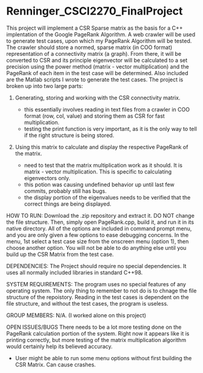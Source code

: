 # Renninger_CSCI2270_FinalProject

  This project will implement a CSR Sparse matrix as the basis for a C++ implentation of the 
Google PageRank Algorithm. A web crawler will be used to generate test cases, upon which my PageRank Algorithm will be tested.
The crawler should store a normed, sparse matrix (in COO format) representation of a connectivity matrix (a graph). From there, it will be converted to CSR and its principle eigenvector will be calculated to a set precision using the power method (matrix - vector multiplication) and the PageRank of each item in the test case will be determined. Also included are the Matlab scripts I wrote to generate the test cases. The project is broken up into two large parts:
  
  1) Generating, storing and working  with the CSR connectivity matrix.
      - this essentially involves reading in text files from a crawler in COO format (row, col, value) and storing them as CSR for      fast multiplication.
      - testing the print function is very important, as it is the only way to tell if the right structure is being stored.
      
  2) Using this matrix to calculate and display the respective PageRank of the matrix.
      - need to test that the matrix multiplication work as it should. It is matrix - vector multiplication. This is specific to        calculating eigenvectors only. 
      - this potion was causing undefined behavior up until last few commits, probably still has bugs.
      - the display portion of the eigenvalues needs to be verified that the correct things are being displayed.

HOW TO RUN:
Download the .zip repository and extract it. DO NOT change the file structure. Then, simply open PageRank.cpp, build it, and run it in its native directory. All of the options are included in command prompt menu, and you are only given a few options to ease debugging concerns. In the menu, 1st select a test case size from the onscreen menu (option 1), then choose another option. You will not be able to do anything else until you build up the CSR Matrix from the test case.

DEPENDENCIES:
The Project should require no special dependencies. It uses all normally included libraries in standard C++98.

SYSTEM REQUIREMENTS: 
The program uses no special features of any operating system. The only thing to remember to not do is to chnage the file structure of the repoistory. Reading in the test cases is dependent on the file structure, and without the test cases, the program is useless.

GROUP MEMBERS:
N/A. (I worked alone on this project)

OPEN ISSUES/BUGS
There needs to be a lot more testing done on the PageRank calculation portion of the system. Right now it appears like it is printing correctly, but more testing of the matrix multiplication algorithm would certainly help its believed accuracy. 
- User might be able to run some menu options without first building the CSR Matrix. Can cause crashes.
